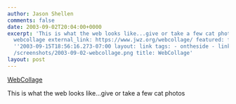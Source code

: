 ```yaml
---
author: Jason Shellen
comments: false
date: 2003-09-02T20:04:00+0000
excerpt: 'This is what the web looks like...give or take a few cat photos  ... slug:
  webcollage external_link: https://www.jwz.org/webcollage/ featured: false last_modified_at:
  ''2003-09-15T18:56:16.273-07:00 layout: link tags: - ontheside - linkblog thumbnail:
  /screenshots/2003-09-02-webcollage.png title: WebCollage'
layout: post
---
```


[WebCollage](https://www.jwz.org/webcollage/)

This is what the web looks like...give or take a few cat photos

